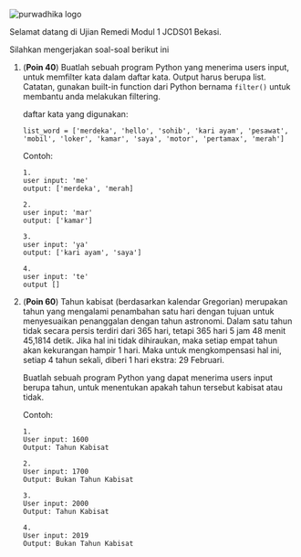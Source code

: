 ![purwadhika logo](https://static.wixstatic.com/media/2e6af2_f69a4271c3534ae1869a7ed63e278b2b~mv2.png/v1/fill/w_246,h_39,al_c,usm_0.66_1.00_0.01/2e6af2_f69a4271c3534ae1869a7ed63e278b2b~mv2.png)

Selamat datang di Ujian Remedi Modul 1 JCDS01 Bekasi.

Silahkan mengerjakan soal-soal berikut ini

1. (__Poin 40__) Buatlah sebuah program Python yang menerima users input, untuk memfilter kata dalam daftar kata. Output harus berupa list. Catatan, gunakan built-in function dari Python bernama `filter()` untuk membantu anda melakukan filtering.

    daftar kata yang digunakan:
    ```
    list_word = ['merdeka', 'hello', 'sohib', 'kari ayam', 'pesawat', 'mobil', 'loker', 'kamar', 'saya', 'motor', 'pertamax', 'merah']
    ```

    Contoh:
    ```
    1.
    user input: 'me'
    output: ['merdeka', 'merah]

    2.
    user input: 'mar'
    output: ['kamar']

    3.
    user input: 'ya'
    output: ['kari ayam', 'saya']

    4.
    user input: 'te'
    output [] 
    ```

2. (__Poin 60__) Tahun kabisat (berdasarkan kalendar Gregorian) merupakan tahun yang mengalami penambahan satu hari dengan tujuan untuk menyesuaikan penanggalan dengan tahun astronomi. Dalam satu tahun tidak secara persis terdiri dari 365 hari, tetapi 365 hari 5 jam 48 menit 45,1814 detik. Jika hal ini tidak dihiraukan, maka setiap empat tahun akan kekurangan hampir 1 hari. Maka untuk mengkompensasi hal ini, setiap 4 tahun sekali, diberi 1 hari ekstra: 29 Februari.

    Buatlah sebuah program Python yang dapat menerima users input berupa tahun, untuk menentukan apakah tahun tersebut kabisat atau tidak.

    Contoh:
    ```
    1.
    User input: 1600
    Output: Tahun Kabisat

    2.
    User input: 1700
    Output: Bukan Tahun Kabisat

    3.
    User input: 2000
    Output: Tahun Kabisat

    4.
    User input: 2019
    Output: Bukan Tahun Kabisat
    ```
